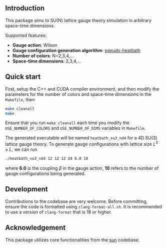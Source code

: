 ## Introduction

This package aims to SU(N) lattice gauge theory simulation in arbitrary space-time dimensions.

Supported features:
- **Gauge action**: Wilson
- **Gauge configuration generation algorithm**: [pseudo-heatbath](https://www.sciencedirect.com/science/article/abs/pii/0370269382906967)
- **Number of colors**: N=2,3,4,...
- **Space-time dimensions**: 2,3,4,...

## Quick start

First, setup the C++ and CUDA compiler environment, and then modify the parameters for the number of colors and space-time dimensions in the `Makefile`, then

```sh
make cleanall
make
```

Ensure that you run `make cleanall` each time you modify the `USE_NUMBER_OF_COLORS` and `USE_NUMBER_OF_DIMS` variables in `Makefile`.

The generated executable will be named `heatbath_su3_nd4` for a 4D SU(3) lattice gauge theory. To generate gauge configurations with lattice size $L^3\times L$, we can run

```sh
./heatbath_su3_nd4 12 12 12 24 6.0 10
```

where **6.0** is the coupling $\beta$ in the gauge action, **10** refers to the number of gauge configurations being generated.

## Development

Contributions to the codebase are very welcome.
Before committing, ensure the code is formatted using `clang-format-all.sh`. It is recommended to use a version of `clang-format` that is 18 or higher.

## Acknowledgement

This package utilizes core functionalities from the [sun](https://github.com/nmrcardoso/sun) codebase.
